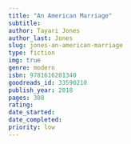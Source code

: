 ```yaml
---
title: "An American Marriage"
subtitle: 
author: Tayari Jones
author_last: Jones
slug: jones-an-american-marriage
type: fiction
img: true
genre: modern
isbn: 9781616201340
goodreads_id: 33590210
publish_year: 2018
pages: 308
rating: 
date_started:
date_completed:
priority: low
---
```

